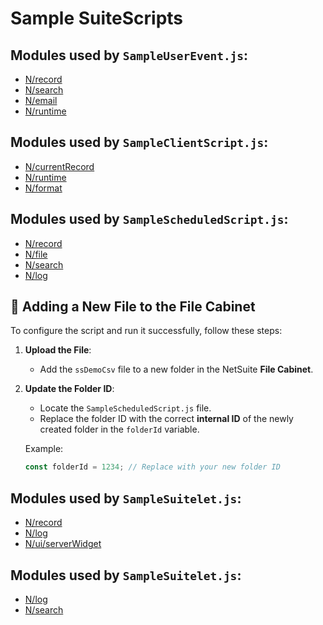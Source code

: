 # Sample SuiteScripts

## Modules used by `SampleUserEvent.js`:

- <a href="https://docs.oracle.com/en/cloud/saas/netsuite/ns-online-help/section_4267255811.html" target="_blank">N/record</a>
- <a href="https://docs.oracle.com/en/cloud/saas/netsuite/ns-online-help/section_4345764122.html" target="_blank">N/search</a>
- <a href="https://docs.oracle.com/en/cloud/saas/netsuite/ns-online-help/section_4358552361.html" target="_blank">N/email</a>
- <a href="https://docs.oracle.com/en/cloud/saas/netsuite/ns-online-help/section_4296359529.html" target="_blank">N/runtime</a>

## Modules used by `SampleClientScript.js`:

- <a href="https://docs.oracle.com/en/cloud/saas/netsuite/ns-online-help/section_4625600928.html" target="_blank">N/currentRecord</a>
- <a href="https://docs.oracle.com/en/cloud/saas/netsuite/ns-online-help/section_4296359529.html" target="_blank">N/runtime</a>
- <a href="https://docs.oracle.com/en/cloud/saas/netsuite/ns-online-help/section_4388721627.html" target="_blank">N/format</a>


## Modules used by `SampleScheduledScript.js`:

- <a href="https://docs.oracle.com/en/cloud/saas/netsuite/ns-online-help/section_4267255811.html" target="_blank">N/record</a>
- <a href="https://docs.oracle.com/en/cloud/saas/netsuite/ns-online-help/section_4205693274.html" target="_blank">N/file</a>
- <a href="https://docs.oracle.com/en/cloud/saas/netsuite/ns-online-help/section_4345764122.html" target="_blank">N/search</a>
- <a href="https://docs.oracle.com/en/cloud/saas/netsuite/ns-online-help/section_4574548135.html" target="_blank">N/log</a>

## 📂 Adding a New File to the File Cabinet

To configure the script and run it successfully, follow these steps:

1. **Upload the File**:
   - Add the `ssDemoCsv` file to a new folder in the NetSuite **File Cabinet**.

2. **Update the Folder ID**:
   - Locate the `SampleScheduledScript.js` file.
   - Replace the folder ID with the correct **internal ID** of the newly created folder in the `folderId` variable.

   Example:
   ```javascript
   const folderId = 1234; // Replace with your new folder ID

## Modules used by `SampleSuitelet.js`:

- <a href="https://docs.oracle.com/en/cloud/saas/netsuite/ns-online-help/section_4267255811.html" target="_blank">N/record</a>
- <a href="https://docs.oracle.com/en/cloud/saas/netsuite/ns-online-help/section_4574548135.html" target="_blank">N/log</a>
- <a href="https://docs.oracle.com/en/cloud/saas/netsuite/ns-online-help/section_4321345532.html" target="_blank">N/ui/serverWidget</a>

## Modules used by `SampleSuitelet.js`:

- <a href="https://docs.oracle.com/en/cloud/saas/netsuite/ns-online-help/section_4574548135.html" target="_blank">N/log</a>
- <a href="https://docs.oracle.com/en/cloud/saas/netsuite/ns-online-help/section_4345764122.html" target="_blank">N/search</a>
